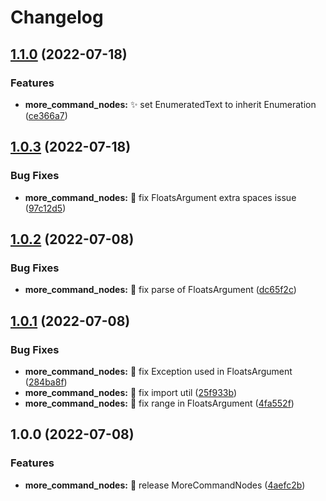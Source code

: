 # Changelog

## [1.1.0](https://github.com/AnzhiZhang/MCDReforgedPlugins/compare/more_command_nodes-v1.0.3...more_command_nodes-v1.1.0) (2022-07-18)


### Features

* **more_command_nodes:** ✨ set EnumeratedText to inherit Enumeration ([ce366a7](https://github.com/AnzhiZhang/MCDReforgedPlugins/commit/ce366a7bc14876e66dc2509720ce91f452c8c1d9))

## [1.0.3](https://github.com/AnzhiZhang/MCDReforgedPlugins/compare/more_command_nodes-v1.0.2...more_command_nodes-v1.0.3) (2022-07-18)


### Bug Fixes

* **more_command_nodes:** 🐛 fix FloatsArgument extra spaces issue ([97c12d5](https://github.com/AnzhiZhang/MCDReforgedPlugins/commit/97c12d568379959d527c7bc3d96e91e167854f47))

## [1.0.2](https://github.com/AnzhiZhang/MCDReforgedPlugins/compare/more_command_nodes-v1.0.1...more_command_nodes-v1.0.2) (2022-07-08)


### Bug Fixes

* **more_command_nodes:** 🐛 fix parse of FloatsArgument ([dc65f2c](https://github.com/AnzhiZhang/MCDReforgedPlugins/commit/dc65f2c81943235eb0e4c2dc4965f75a57fb2844))

## [1.0.1](https://github.com/AnzhiZhang/MCDReforgedPlugins/compare/more_command_nodes-v1.0.0...more_command_nodes-v1.0.1) (2022-07-08)


### Bug Fixes

* **more_command_nodes:** 🐛 fix Exception used in FloatsArgument ([284ba8f](https://github.com/AnzhiZhang/MCDReforgedPlugins/commit/284ba8f4a9a58310faafcffa9196e035b2328ace))
* **more_command_nodes:** 🐛 fix import util ([25f933b](https://github.com/AnzhiZhang/MCDReforgedPlugins/commit/25f933b11dfc35d914df43c133bece5efce6af75))
* **more_command_nodes:** 🐛 fix range in FloatsArgument ([4fa552f](https://github.com/AnzhiZhang/MCDReforgedPlugins/commit/4fa552f5e4a5efb9296b1324a527d3888f90bb66))

## 1.0.0 (2022-07-08)


### Features

* **more_command_nodes:** 🎉 release MoreCommandNodes ([4aefc2b](https://github.com/AnzhiZhang/MCDReforgedPlugins/commit/4aefc2b728482040a90200cd9e9c5612ed9726a5))
